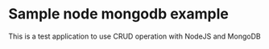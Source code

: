 # Sample node mongodb example

This is a test application to use CRUD operation with NodeJS and MongoDB
